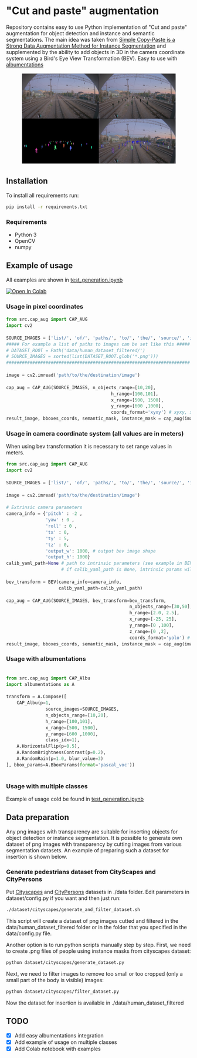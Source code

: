 # "Cut and paste" augmentation

Repository contains easy to use Python implementation of "Cut and paste" augmentation for object detection and instance and semantic segmentations. The main idea was taken from [Simple Copy-Paste is a Strong Data Augmentation Method for Instance Segmentation](https://arxiv.org/pdf/2012.07177v1.pdf) and supplemented by the ability to add objects in 3D in the camera coordinate system using a Bird's Eye View Transformation (BEV). Easy to use with [albumentations](https://github.com/albumentations-team/albumentations)

<figure>
  <img src="./example_images/all.png"></img>
</figure>

## Installation

To install all requirements run:

```bash
pip install -r requirements.txt
```

### Requirements

  * Python 3
  * OpenCV
  * numpy

## Example of usage

All examples are shown in [test_generation.ipynb](https://github.com/RocketFlash/CAP_augmentation/blob/main/test_generation.ipynb) 


[![Open In Colab](https://colab.research.google.com/assets/colab-badge.svg)](https://colab.research.google.com/drive/1Rmln475YERs5ZIp3_jDKTV8JEfk_qDdy?usp=sharing)

### Usage in pixel coordinates

```python
from src.cap_aug import CAP_AUG
import cv2

SOURCE_IMAGES = ['list/', 'of/', 'paths/', 'to/', 'the/', 'source/', 'image/', 'files']
##### For example a list of paths to images can be set like this #####
# DATASET_ROOT = Path('data/human_dataset_filtered/')
# SOURCE_IMAGES = sorted(list(DATASET_ROOT.glob('*.png')))
######################################################################

image = cv2.imread('path/to/the/destination/image')

cap_aug = CAP_AUG(SOURCE_IMAGES, n_objects_range=[10,20],        
                                        h_range=[100,101],
                                        x_range=[500, 1500],
                                        y_range=[600 ,1000],
                                        coords_format='xyxy') # xyxy, xywh or yolo
result_image, bboxes_coords, semantic_mask, instance_mask = cap_aug(image)
```

### Usage in camera coordinate system (all values are in meters)

When using bev transformation it is necessary to set range values in meters.

```python
from src.cap_aug import CAP_AUG
import cv2

SOURCE_IMAGES = ['list/', 'of/', 'paths/', 'to/', 'the/', 'source/', 'image/', 'files']

image = cv2.imread('path/to/the/destination/image')

# Extrinsic camera parameters
camera_info = {'pitch' : -2 ,
               'yaw' : 0 ,
               'roll' : 0 ,
               'tx' : 0,
               'ty' : 5,
               'tz' : 0,
               'output_w': 1000, # output bev image shape
               'output_h': 1000}
calib_yaml_path=None # path to intrinsic parameters (see example in BEV/camera_intrinsic_params.yaml file)
                     # if calib_yaml_path is None, intrinsic params will be loaded from BEV/camera_intrinsic_params.yaml

bev_transform = BEV(camera_info=camera_info,
                    calib_yaml_path=calib_yaml_path)
                    
cap_aug = CAP_AUG(SOURCE_IMAGES, bev_transform=bev_transform, 
                                               n_objects_range=[30,50], 
                                               h_range=[2.0, 2.5],
                                               x_range=[-25, 25],
                                               y_range=[0 ,100],
                                               z_range=[0 ,2],
                                               coords_format='yolo') # xyxy, xywh or yolo
result_image, bboxes_coords, semantic_mask, instance_mask = cap_aug(image)
```

### Usage with albumentations

```python

from src.cap_aug import CAP_Albu
import albumentations as A

transform = A.Compose([
    CAP_Albu(p=1, 
               source_images=SOURCE_IMAGES, 
               n_objects_range=[10,20], 
               h_range=[100,101],
               x_range=[500, 1500],
               y_range=[600 ,1000],
               class_idx=1),
    A.HorizontalFlip(p=0.5),
    A.RandomBrightnessContrast(p=0.2),
    A.RandomRain(p=1.0, blur_value=3)
], bbox_params=A.BboxParams(format='pascal_voc'))
   
```

### Usage with multiple classes
Example of usage cold be found in [test_generation.ipynb](https://github.com/RocketFlash/CAP_augmentation/blob/main/test_generation.ipynb) 

## Data preparation

Any png images with transparency are suitable for inserting objects for object detection or instance segmentation. It is possible to generate own dataset of png images with transparency by cutting images from various segmentation datasets. An example of preparing such a dataset for insertion is shown below.

### Generate pedestrians dataset from CityScapes and CityPersons

Put [Cityscapes](https://www.cityscapes-dataset.com/) and [CityPersons](https://github.com/cvgroup-njust/CityPersons) datasets in ./data folder. Edit parameters in dataset/config.py if you want and then just run:

```bash
./dataset/cityscapes/generate_and_filter_dataset.sh 
```

This script will create a dataset of png images cutted and filtered in the data/human_dataset_filtered folder or in the folder that you specified in the data/config.py file.

Another option is to run python scripts manually step by step. First, we need to create .png files of people using instance masks from cityscapes dataset:

```bash
python dataset/cityscapes/generate_dataset.py 
```

Next, we need to filter images to remove too small or too cropped (only a small part of the body is visible) images:

```bash
python dataset/cityscapes/filter_dataset.py 
```

Now the dataset for insertion is available in ./data/human_dataset_filtered

## TODO

- [x] Add easy albumentations integration
- [x] Add example of usage on multiple classes
- [x] Add Colab notebook with examples